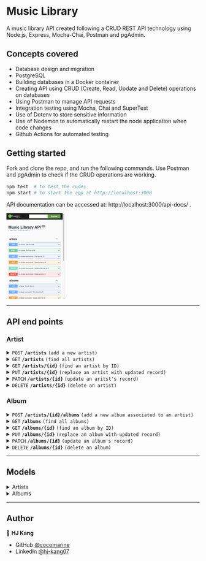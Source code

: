 # Music Library

A music library API created following a CRUD REST API technology using Node.js, Express, Mocha-Chai, Postman and pgAdmin. 

## Concepts covered

- Database design and migration
- PostgreSQL
- Building databases in a Docker container
- Creating API using CRUD (Create, Read, Update and Delete) operations on databases
- Using Postman to manage API requests
- Integration testing using Mocha, Chai and SuperTest
- Use of Dotenv to store sensitive information
- Use of Nodemon to automatically restart the node application when code changes
- Github Actions for automated testing 

## Getting started
Fork and clone the repo, and run the following commands. Use Postman and pgAdmin to check if the CRUD operations are working. 
```bash
npm test  # to test the codes
npm start # to start the app at http://localhost:3000
```
API documentation can be accessed at: http://localhost:3000/api-docs/ .

<img src="images/MusicLibrary_apidocs.png" width="30%" alt="Screenshot of Swagger API doc of Musci Library" title="Swagger API doc">

----------------
## API end points

### Artist

<details>
 <summary><code>POST</code> <code><b>/artists</b></code> <code>(add a new artist)</code></summary>

#### Parameters and body content

> | Parameters | Body content |
> |------------|--------------|
> | None       | name [string], genre [string] |


#### Responses

> | code | description |
> |------|-------------|
> | `201` | successful operation

</details>

<details>
 <summary><code>GET</code> <code><b>/artists</b></code> <code>(find all artists)</code></summary>

#### Parameters and body content

> None


#### Responses

> | code | description |
> |------|-------------|
> | `200` | successful operation |

</details>

<details>
 <summary><code>GET</code> <code><b>/artists/{id}</b></code> <code>(find an artist by ID)</code></summary>

#### Parameters and body content

> | Parameters | Body content |
> |------------|--------------|
> | `artistId` | None |


#### Responses

> | code | description |
> |------|-------------|
> | `200` | successful operation |
> | `404` | aritst not found |

</details>

<details>
 <summary><code>PUT</code> <code><b>/artists/{id}</b></code> <code>(replace an artist with updated record)</code></summary>

#### Parameters and body content

> | Parameters | Body content |
> |------------|--------------|
> | `artistId` | name[string], genre[string]|


#### Responses

> | code | description |
> |------|-------------|
> | `200` | successful operation |
> | `404` | aritst not found |

</details>

<details>
 <summary><code>PATCH</code> <code><b>/artists/{id}</b></code> <code>(update an aritst's record)</code></summary>

#### Parameters and body content

> | Parameters | Body content |
> |------------|--------------|
> | `artistId` | name[string], genre[string]|


#### Responses

> | code | description |
> |------|-------------|
> | `200` | successful operation |
> | `404` | aritst not found |

</details>

<details>
 <summary><code>DELETE</code> <code><b>/artists/{id}</b></code> <code>(delete an artist)</code></summary>

#### Parameters and body content

> | Parameters | Body content |
> |------------|--------------|
> | `artistId` | None |


#### Responses

> | code | description |
> |------|-------------|
> | `200` | successful operation |
> | `404` | aritst not found |

</details>


### Album

<details>
 <summary><code>POST</code> <code><b>/artists/{id}/albums</b></code> <code>(add a new album associated to an artist)</code></summary>

#### Parameters and body content

> | Parameters | Body content |
> |------------|--------------|
> | `artistId` | name [string], year [integer] |


#### Responses

> | code | description |
> |------|-------------|
> | `201` | successful operation

</details>

<details>
 <summary><code>GET</code> <code><b>/albums</b></code> <code>(find all albums)</code></summary>

#### Parameters and body content

> None


#### Responses

> | code | description |
> |------|-------------|
> | `200` | successful operation |

</details>

<details>
 <summary><code>GET</code> <code><b>/albums/{id}</b></code> <code>(find an album by ID)</code></summary>

#### Parameters and body content

> | Parameters | Body content |
> |------------|--------------|
> | `albumId` | None |


#### Responses

> | code | description |
> |------|-------------|
> | `200` | successful operation |
> | `404` | album not found |

</details>

<details>
 <summary><code>PUT</code> <code><b>/albums/{id}</b></code> <code>(replace an album with updated record)</code></summary>

#### Parameters and body content

> | Parameters | Body content |
> |------------|--------------|
> | `albumId` | name[string], year[integer]|


#### Responses

> | code | description |
> |------|-------------|
> | `200` | successful operation |
> | `404` | album not found |

</details>

<details>
 <summary><code>PATCH</code> <code><b>/albums/{id}</b></code> <code>(update an album's record)</code></summary>

#### Parameters and body content

> | Parameters | Body content |
> |------------|--------------|
> | `albumId` | name[string], year[integer]|


#### Responses

> | code | description |
> |------|-------------|
> | `200` | successful operation |
> | `404` | album not found |

</details>

<details>
 <summary><code>DELETE</code> <code><b>/albums/{id}</b></code> <code>(delete an album)</code></summary>

#### Parameters and body content

> | Parameters | Body content |
> |------------|--------------|
> | `albumId` | None |


#### Responses

> | code | description |
> |------|-------------|
> | `200` | successful operation |
> | `404` | album not found |

</details>

------------------
## Models

<details>
 <summary>Artists</summary>

> | column | data type |
> |------|-------------|
> | id | integer (PK) |
> | name | string |
> | genre | string |

</details>

<details>
 <summary>Albums</summary>

> | column | data type |
> |------|-------------|
> | id | integer (PK) |
> | name | string |
> | year | integer |
> | artistId | integer (FK) |

</details>

------------------

## Author

👤 **HJ Kang** 
- GitHub [@cocomarine](https://github.com/cocomarine) 
- LinkedIn [@hj-kang07](https://www.linkedin.com/in/hj-kang07/) 